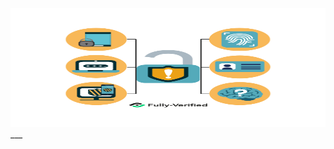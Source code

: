 <img src="../../../img/authz-methods.webp" alt="Authorization methods" width="800" height="190"/>
___
